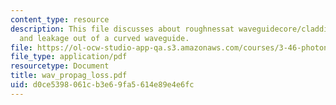 ```yaml
---
content_type: resource
description: This file discusses about roughnessat waveguidecore/claddinginterface
  and leakage out of a curved waveguide.
file: https://ol-ocw-studio-app-qa.s3.amazonaws.com/courses/3-46-photonic-materials-and-devices-spring-2006/d0ce5398061cb3e69fa5614e89e4e6fc_wav_propag_loss.pdf
file_type: application/pdf
resourcetype: Document
title: wav_propag_loss.pdf
uid: d0ce5398-061c-b3e6-9fa5-614e89e4e6fc
---
```

